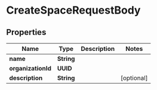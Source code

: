 

# CreateSpaceRequestBody


## Properties

| Name | Type | Description | Notes |
|------------ | ------------- | ------------- | -------------|
|**name** | **String** |  |  |
|**organizationId** | **UUID** |  |  |
|**description** | **String** |  |  [optional] |



